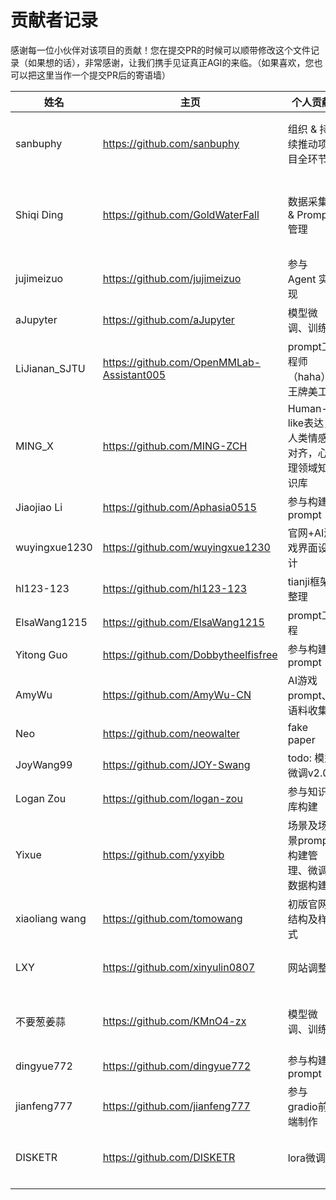 # 贡献者记录

感谢每一位小伙伴对该项目的贡献！您在提交PR的时候可以顺带修改这个文件记录（如果想的话），非常感谢，让我们携手见证真正AGI的来临。（如果喜欢，您也可以把这里当作一个提交PR后的寄语墙）

| 姓名             | 主页                  | 个人贡献                        | 想说的话                            |
|----------------|-------------------------------------------|-----------------------------|---------------------------------|
| sanbuphy       | https://github.com/sanbuphy               | 组织 & 持续推动项目全环节                   | 希望能帮大家留出更多时间探索真我。               |
| Shiqi Ding     | https://github.com/GoldWaterFall          | 数据采集 & Prompt管理             | 希望能慢慢搭建出prompt治理和数据集治理的体系       |
| jujimeizuo     | https://github.com/jujimeizuo             | 参与 Agent 实现                 | 和志同道合的朋友做热爱的事情                  |
| aJupyter       | https://github.com/aJupyter               | 模型微调、训练           | 想到就去做                           |
| LiJianan_SJTU  | https://github.com/OpenMMLab-Assistant005 | prompt工程师（haha）、王牌美工        |                                 |
| MING_X         | https://github.com/MING-ZCH               | Human-like表达，人类情感对齐，心理领域知识库 | 探索情感智能的未来~                      |
| Jiaojiao Li    | https://github.com/Aphasia0515            | 参与构建prompt                  |                                 |
| wuyingxue1230  | https://github.com/wuyingxue1230          | 官网+AI游戏界面设计                 |                                 |
| hl123-123      | https://github.com/hl123-123              | tianji框架整理                  |                                 |
| ElsaWang1215   | https://github.com/ElsaWang1215           | prompt工程                    |                                 |
| Yitong Guo     | https://github.com/Dobbytheelfisfree      | 参与构建prompt                  |                                 |
| AmyWu          | https://github.com/AmyWu-CN               | AI游戏prompt、语料收集             | 勇敢做自己！                          |
| Neo            | https://github.com/neowalter              | fake paper                  |                                 |
| JoyWang99      | https://github.com/JOY-Swang              | todo: 模型微调v2.0              |                                 |
| Logan Zou      | https://github.com/logan-zou              | 参与知识库构建                     |                                 |
| Yixue          | https://github.com/yxyibb                 | 场景及场景prompt构建管理、微调数据构建      | 回归开源最本身的纯粹                      |
| xiaoliang wang | https://github.com/tomowang               | 初版官网结构及样式                   |                                 |
| LXY            | https://github.com/xinyulin0807           | 网站调整                        | 感谢大佬们愿意带我这个萌新                   |
| 不要葱姜蒜          | https://github.com/KMnO4-zx               | 模型微调、训练                     | For the Dreamer，For the Leaner！ |
| dingyue772     | https://github.com/dingyue772             | 参与构建prompt                  |
|jianfeng777 |   https://github.com/jianfeng777 |  参与gradio前端制作 |  希望开源社区越来越繁荣！|  
|DISKETR         |   https://github.com/DISKETR |  lora微调   |  Generative Intelligence, Endless Creativity |  
|      |          |                   |